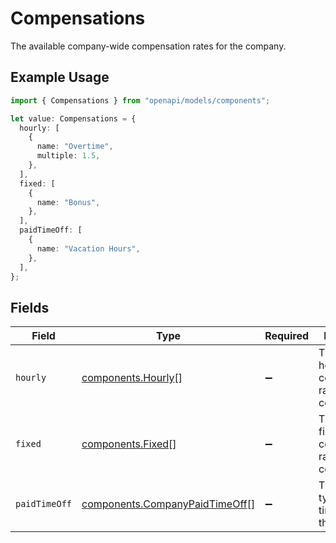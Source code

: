 # Compensations

The available company-wide compensation rates for the company.

## Example Usage

```typescript
import { Compensations } from "openapi/models/components";

let value: Compensations = {
  hourly: [
    {
      name: "Overtime",
      multiple: 1.5,
    },
  ],
  fixed: [
    {
      name: "Bonus",
    },
  ],
  paidTimeOff: [
    {
      name: "Vacation Hours",
    },
  ],
};
```

## Fields

| Field                                                                            | Type                                                                             | Required                                                                         | Description                                                                      |
| -------------------------------------------------------------------------------- | -------------------------------------------------------------------------------- | -------------------------------------------------------------------------------- | -------------------------------------------------------------------------------- |
| `hourly`                                                                         | [components.Hourly](../../models/components/hourly.md)[]                         | :heavy_minus_sign:                                                               | The available hourly compensation rates for the company.                         |
| `fixed`                                                                          | [components.Fixed](../../models/components/fixed.md)[]                           | :heavy_minus_sign:                                                               | The available fixed compensation rates for the company.                          |
| `paidTimeOff`                                                                    | [components.CompanyPaidTimeOff](../../models/components/companypaidtimeoff.md)[] | :heavy_minus_sign:                                                               | The available types of paid time off for the company.                            |